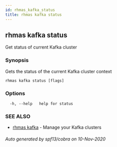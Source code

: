 ```yaml
---
id: rhmas_kafka_status
title: rhmas kafka status
---
```

## rhmas kafka status

Get status of current Kafka cluster

### Synopsis

Gets the status of the current Kafka cluster context

```
rhmas kafka status [flags]
```

### Options

```
  -h, --help   help for status
```

### SEE ALSO

* [rhmas kafka](rhmas_kafka.md)	 - Manage your Kafka clusters

###### Auto generated by spf13/cobra on 10-Nov-2020
